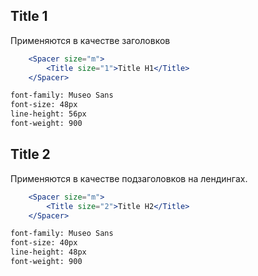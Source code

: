 ## Title 1
Применяются в качестве заголовков
```jsx
    <Spacer size="m">
        <Title size="1">Title H1</Title>
    </Spacer>
```
```html static
font-family: Museo Sans  
font-size: 48px  
line-height: 56px    
font-weight: 900
```


## Title 2
Применяются в качестве подзаголовков на лендингах.
```jsx
    <Spacer size="m">
        <Title size="2">Title H2</Title>
    </Spacer>
```
```html static
font-family: Museo Sans
font-size: 40px
line-height: 48px
font-weight: 900
```